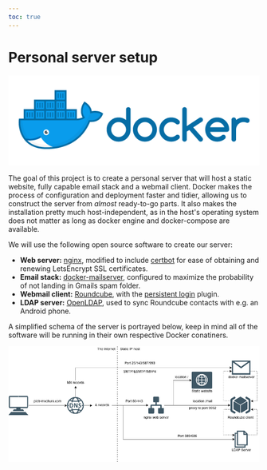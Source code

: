 ```yaml
---
toc: true
---
```

# Personal server setup

![Docker logo](img/docker_logo.png)

The goal of this project is to create a personal server that will host a static website, fully capable email stack and a
webmail client. Docker makes the process of configuration and deployment faster and tidier, allowing us to construct the
server from *almost* ready-to-go parts. It also makes the installation pretty much host-independent, as in the host's
operating system does not matter as long as docker engine and docker-compose are available.

We will use the following open source software to create our server:

- **Web server:** [nginx](https://hub.docker.com/_/nginx/), modified to include [certbot](https://certbot.eff.org) for
   ease of obtaining and renewing LetsEncrypt SSL certificates. 
- **Email stack:** [docker-mailserver](https://hub.docker.com/r/mailserver/docker-mailserver), configured to maximize
   the probability of not landing in Gmails spam folder.
- **Webmail client:** [Roundcube](https://hub.docker.com/r/roundcube/roundcubemail), with the [persistent
   login](https://github.com/mfreiholz/persistent_login) plugin.
- **LDAP server:** [OpenLDAP](https://github.com/osixia/docker-openldap), used to sync Roundcube contacts with e.g.  an
   Android phone.

A simplified schema of the server is portrayed below, keep in mind all of the software will be running in their own
respective Docker conatiners.

![Simplified server diagram](img/server_diagram.png)
